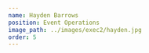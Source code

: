 ```yaml
---
name: Hayden Barrows
position: Event Operations
image_path: ../images/exec2/hayden.jpg
order: 5
---
```


